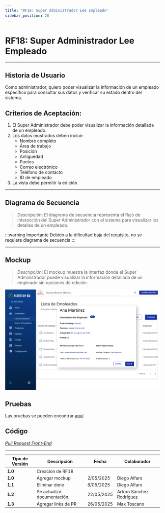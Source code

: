 ```yaml
---
title: "RF18: Super Administrador Lee Empleado"
sidebar_position: 20
---
```


# RF18: Super Administrador Lee Empleado

---

## Historia de Usuario

Como administrador, quiero poder visualizar la información de un empleado específico para consultar sus datos y verificar su estado dentro del sistema.

## **Criterios de Aceptación:**

1. El Super Administrador debe poder visualizar la información detallada de un empleado.
2. Los datos mostrados deben incluir:
   - Nombre completo
   - Área de trabajo
   - Posición
   - Antiguedad
   - Puntos
   - Correo electrónico
   - Teléfono de contacto
   - ID de empleado
3. La vista debe permitir la edición.

---

## **Diagrama de Secuencia**

> _Descripción_: El diagrama de secuencia representa el flujo de interacción del Super Administrador con el sistema para visualizar los detalles de un empleado.

:::warning Importante
Debido a la dificultad baja del requisito, no se requiere diagrama de secuencia
:::

---

## **Mockup**

> _Descripción_: El mockup muestra la interfaz donde el Super Administrador puede visualizar la información detallada de un empleado sin opciones de edición.

![alt_text](imagenes/RF18.png)

## Pruebas

Las pruebas se pueden encontrar [aquí](https://docs.google.com/spreadsheets/d/1NLGwGrGA5PVOEzLaqxa8Ts1D_Ng3QzzqNKWJYUzxD-M/edit?gid=1155764427#gid=1155764427)

## **Código**

_<u>[Pull Request Front-End](https://github.com/CodeAnd-Co/Frontend-Text-Lines/pull/52)</u>_

---

| **Tipo de Versión** | **Descripción**             | **Fecha**  | **Colaborador**          |
| ------------------- | --------------------------- | ---------- | ------------------------ |
| **1.0**             | Creacion de RF18            |            |                          |
| **1.0**             | Agregar mockup              | 2/05/2025  | Diego Alfaro             |
| **1.1**             | Eliminar done               | 6/05/2025  | Diego Alfaro             |
| **1.2**             | Se actualizó documentación. | 22/05/2025 | Arturo Sánchez Rodríguez |
| **1.3**             | Agregar links de PR         | 26/05/2025 | Max Toscano              |
